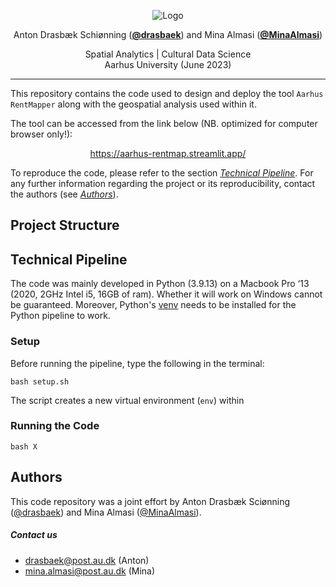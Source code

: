 <p align="center">
  <img src="https://github.com/MinaAlmasi/aarhus-rentmapper/blob/main/docs/logo-whitebackground.png" alt="Logo">
</p>

<p align="center">
  Anton Drasbæk Schiønning (<strong><a href="https://github.com/drasbaek">@drasbaek</a></strong>) and
  Mina Almasi (<strong><a href="https://github.com/MinaAlmasi">@MinaAlmasi</a></strong>)
</p>

<p align="center">
  Spatial Analytics | Cultural Data Science <br>
  Aarhus University (June 2023) 
</p>

<hr>

This repository contains the code used to design and deploy the tool ```Aarhus RentMapper``` along with the geospatial analysis used within it. 

The tool can be accessed from the link below (NB. optimized for computer browser only!):

<p align="center">
  <a href="https://aarhus-rentmap.streamlit.app/">https://aarhus-rentmap.streamlit.app/</a>
</p>


To reproduce the code, please refer to the section [*Technical Pipeline*](https://github.com/MinaAlmasi/aarhus-rentmapper/tree/main#technical-pipeline). For any further information regarding the project or its reproducibility, contact the authors (see [*Authors*](https://github.com/MinaAlmasi/aarhus-rentmapper#authors)).

## Project Structure 

## Technical Pipeline
The code was mainly developed in Python (3.9.13) on a Macbook Pro ‘13 (2020, 2GHz Intel i5, 16GB of ram). Whether it will work on Windows cannot be guaranteed. Moreover, Python's [venv](https://docs.python.org/3/library/venv.html) needs to be installed for the Python pipeline to work.

### Setup 
Before running the pipeline, type the following in the terminal: 
```
bash setup.sh
```
The script creates a new virtual environment (```env```) within 

### Running the Code 
```
bash X
```

## Authors 
This code repository was a joint effort by Anton Drasbæk Sciønning ([@drasbaek](https://github.com/drasbaek)) and Mina Almasi ([@MinaAlmasi](https://github.com/MinaAlmasi)). 

##### Contact us
* drasbaek@post.au.dk (Anton)
* mina.almasi@post.au.dk (Mina)